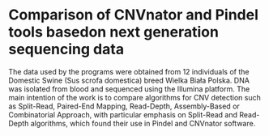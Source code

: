 # Comparison of CNVnator and Pindel tools basedon next generation sequencing data

The data used by the programs were obtained from 12 individuals of the Domestic Swine (Sus scrofa domestica) breed Wielka Biała Polska. DNA was isolated from blood and sequenced using the Illumina platform. The main intention of the work is to compare algorithms for CNV detection such as Split-Read, Paired-End Mapping, Read-Depth, Assembly-Based or Combinatorial Approach, with particular emphasis on Split-Read and Read-Depth algorithms, which found their use in Pindel and CNVnator software.
